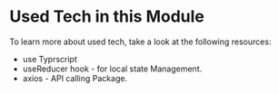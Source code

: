 # Used Tech in this Module

To learn more about used tech, take a look at the following resources:

- use Typrscript
- useReducer hook - for local state Management.
- axios - API calling Package.
